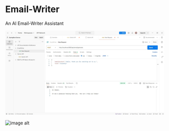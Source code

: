 # Email-Writer
 An AI Email-Writer Assistant


![image alt](https://github.com/Gobi0301/Email-Writer/blob/2f6d0ed4f8f30dc389c26390fb971bff2e240e60/images/Image1.jpg)



![image alt]()
